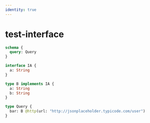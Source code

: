 ```yaml
---
identity: true
---
```


# test-interface

```graphql @schema
schema {
  query: Query
}

interface IA {
  a: String
}

type B implements IA {
  a: String
  b: String
}

type Query {
  bar: B @http(url: "http://jsonplaceholder.typicode.com/user")
}
```
